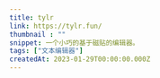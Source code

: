 ```yaml
---
title: tylr
link: https://tylr.fun/
thumbnail : ""
snippet: 一个小巧的基于磁贴的编辑器。
tags: ["文本编辑器"]
createdAt: 2023-01-29T00:00:00.000Z
---
```

